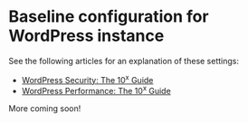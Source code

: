 # Baseline configuration for WordPress instance #

See the following articles for an explanation of these settings:

* [WordPress Security: The 10<sup>x</sup> Guide](https://10xnation.com/wordpress-security/)
* [WordPress Performance: The 10<sup>x</sup> Guide](https://10xnation.com/wordpress-performance/)

More coming soon!

